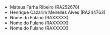 * Mateus Farha RIbeiro (RA252678)
* Henrique Cazarim Meirelles Alves (RA244763)
* Nome do Fulano  (RAXXXXX)
* Nome do Fulano  (RAXXXXX)
* Nome do Fulano  (RAXXXXX)
